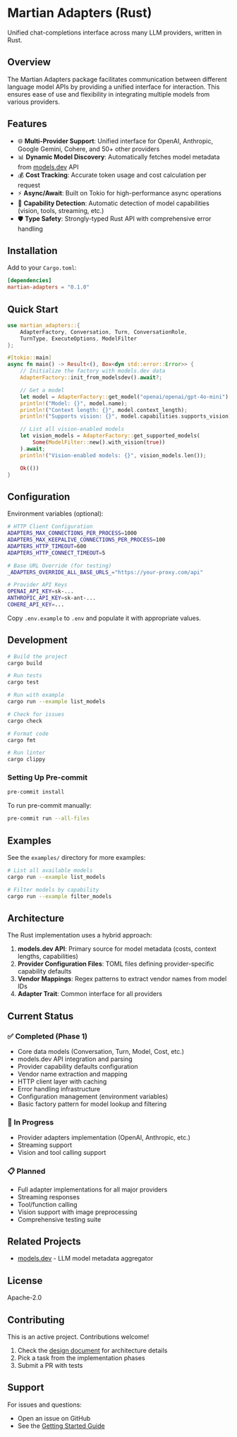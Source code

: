 # Martian Adapters (Rust)

Unified chat-completions interface across many LLM providers, written in Rust.

## Overview

The Martian Adapters package facilitates communication between different language model APIs by providing a unified interface for interaction. This ensures ease of use and flexibility in integrating multiple models from various providers.

## Features

- 🌐 **Multi-Provider Support**: Unified interface for OpenAI, Anthropic, Google Gemini, Cohere, and 50+ other providers
- 📊 **Dynamic Model Discovery**: Automatically fetches model metadata from [models.dev](https://models.dev) API
- 💰 **Cost Tracking**: Accurate token usage and cost calculation per request
- ⚡ **Async/Await**: Built on Tokio for high-performance async operations
- 🔧 **Capability Detection**: Automatic detection of model capabilities (vision, tools, streaming, etc.)
- 🛡️ **Type Safety**: Strongly-typed Rust API with comprehensive error handling

## Installation

Add to your `Cargo.toml`:

```toml
[dependencies]
martian-adapters = "0.1.0"
```

## Quick Start

```rust
use martian_adapters::{
    AdapterFactory, Conversation, Turn, ConversationRole,
    TurnType, ExecuteOptions, ModelFilter
};

#[tokio::main]
async fn main() -> Result<(), Box<dyn std::error::Error>> {
    // Initialize the factory with models.dev data
    AdapterFactory::init_from_modelsdev().await?;

    // Get a model
    let model = AdapterFactory::get_model("openai/openai/gpt-4o-mini").await?;
    println!("Model: {}", model.name);
    println!("Context length: {}", model.context_length);
    println!("Supports vision: {}", model.capabilities.supports_vision);

    // List all vision-enabled models
    let vision_models = AdapterFactory::get_supported_models(
        Some(ModelFilter::new().with_vision(true))
    ).await;
    println!("Vision-enabled models: {}", vision_models.len());

    Ok(())
}
```

## Configuration

Environment variables (optional):

```bash
# HTTP Client Configuration
ADAPTERS_MAX_CONNECTIONS_PER_PROCESS=1000
ADAPTERS_MAX_KEEPALIVE_CONNECTIONS_PER_PROCESS=100
ADAPTERS_HTTP_TIMEOUT=600
ADAPTERS_HTTP_CONNECT_TIMEOUT=5

# Base URL Override (for testing)
_ADAPTERS_OVERRIDE_ALL_BASE_URLS_="https://your-proxy.com/api"

# Provider API Keys
OPENAI_API_KEY=sk-...
ANTHROPIC_API_KEY=sk-ant-...
COHERE_API_KEY=...
```

Copy `.env.example` to `.env` and populate it with appropriate values.

## Development

```bash
# Build the project
cargo build

# Run tests
cargo test

# Run with example
cargo run --example list_models

# Check for issues
cargo check

# Format code
cargo fmt

# Run linter
cargo clippy
```

### Setting Up Pre-commit

```bash
pre-commit install
```

To run pre-commit manually:

```bash
pre-commit run --all-files
```

## Examples

See the `examples/` directory for more examples:

```bash
# List all available models
cargo run --example list_models

# Filter models by capability
cargo run --example filter_models
```

## Architecture

The Rust implementation uses a hybrid approach:

1. **models.dev API**: Primary source for model metadata (costs, context lengths, capabilities)
2. **Provider Configuration Files**: TOML files defining provider-specific capability defaults
3. **Vendor Mappings**: Regex patterns to extract vendor names from model IDs
4. **Adapter Trait**: Common interface for all providers

## Current Status

### ✅ Completed (Phase 1)

- Core data models (Conversation, Turn, Model, Cost, etc.)
- models.dev API integration and parsing
- Provider capability defaults configuration
- Vendor name extraction and mapping
- HTTP client layer with caching
- Error handling infrastructure
- Configuration management (environment variables)
- Basic factory pattern for model lookup and filtering

### 🚧 In Progress

- Provider adapters implementation (OpenAI, Anthropic, etc.)
- Streaming support
- Vision and tool calling support

### 📋 Planned

- Full adapter implementations for all major providers
- Streaming responses
- Tool/function calling
- Vision support with image preprocessing
- Comprehensive testing suite

## Related Projects

- [models.dev](https://models.dev) - LLM model metadata aggregator

## License

Apache-2.0

## Contributing

This is an active project. Contributions welcome!

1. Check the [design document](docs/rust_port_design.md) for architecture details
2. Pick a task from the implementation phases
3. Submit a PR with tests

## Support

For issues and questions:
- Open an issue on GitHub
- See the [Getting Started Guide](GETTING_STARTED_RUST.md)
